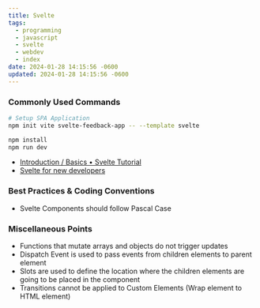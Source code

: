 ```yaml
---
title: Svelte
tags:
  - programming
  - javascript
  - svelte
  - webdev
  - index
date: 2024-01-28 14:15:56 -0600
updated: 2024-01-28 14:15:56 -0600
---
```


### Commonly Used Commands

````bash
# Setup SPA Application
npm init vite svelte-feedback-app -- --template svelte

npm install
npm run dev
````

* [Introduction / Basics • Svelte Tutorial](https://svelte.dev/tutorial/basics)
* [Svelte for new developers](https://svelte.dev/blog/svelte-for-new-developers)

### Best Practices & Coding Conventions

* Svelte Components should follow Pascal Case

### Miscellaneous Points

* Functions that mutate arrays and objects do not trigger updates
* Dispatch Event is used to pass events from children elements to parent element
* Slots are used to define the location where the children elements are going to be placed in the component
* Transitions cannot be applied to Custom Elements (Wrap element to HTML element)
